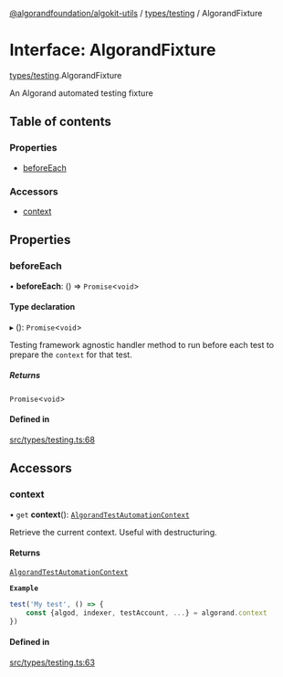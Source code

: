 [@algorandfoundation/algokit-utils](../index.md) / [types/testing](../modules/types_testing.md) / AlgorandFixture

# Interface: AlgorandFixture

[types/testing](../modules/types_testing.md).AlgorandFixture

An Algorand automated testing fixture

## Table of contents

### Properties

- [beforeEach](types_testing.AlgorandFixture.md#beforeeach)

### Accessors

- [context](types_testing.AlgorandFixture.md#context)

## Properties

### beforeEach

• **beforeEach**: () => `Promise`<`void`\>

#### Type declaration

▸ (): `Promise`<`void`\>

Testing framework agnostic handler method to run before each test to prepare the `context` for that test.

##### Returns

`Promise`<`void`\>

#### Defined in

[src/types/testing.ts:68](https://github.com/algorandfoundation/algokit-utils-ts/blob/main/src/types/testing.ts#L68)

## Accessors

### context

• `get` **context**(): [`AlgorandTestAutomationContext`](types_testing.AlgorandTestAutomationContext.md)

Retrieve the current context.
Useful with destructuring.

#### Returns

[`AlgorandTestAutomationContext`](types_testing.AlgorandTestAutomationContext.md)

**`Example`**

```typescript
test('My test', () => {
    const {algod, indexer, testAccount, ...} = algorand.context
})
```

#### Defined in

[src/types/testing.ts:63](https://github.com/algorandfoundation/algokit-utils-ts/blob/main/src/types/testing.ts#L63)
